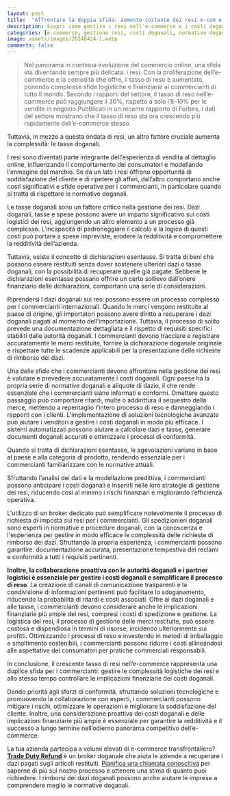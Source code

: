 ```yaml
---
layout: post
title:  "Affrontare la doppia sfida: aumento costante dei resi e-com e delle tasse doganali"
description: Scopri come gestire i resi nell'e-commerce e i costi doganali. Impara a ottimizzare le operazioni e migliorare la soddisfazione del cliente. Leggi di più su come mitigare i rischi e garantire la redditività.
categories: [e-commerce, gestione resi, costi doganali, normative doganali, logistica dei resi]
image: assets/images/20240424-1.webp
comments: false
---
```

>Nel panorama in continua evoluzione del commercio online, una sfida sta diventando sempre più delicata: i resi. Con la proliferazione dell’e-commerce e la comodità che offre, il tasso di reso è aumentato, ponendo complesse sfide logistiche e finanziarie ai commercianti di tutto il mondo. Secondo i rapporti del settore, il tasso di reso nell’e-commerce può raggiungere il 30%, rispetto a solo l’8-10% per le vendite in negozio.Pubblicati in un recente rapporto di Forbes, i dati del settore mostrano che il tasso di reso sta ora crescendo più rapidamente dell’e-commerce stesso.

Tuttavia, in mezzo a questa ondata di resi, un altro fattore cruciale aumenta la complessità: le tasse doganali.

I resi sono diventati parte integrante dell'esperienza di vendita al dettaglio online, influenzando il comportamento dei consumatori e modellando l'immagine del marchio. Se da un lato i resi offrono opportunità di soddisfazione del cliente e di ripetere gli affari, dall’altro comportano anche costi significativi e sfide operative per i commercianti, in particolare quando si tratta di rispettare le normative doganali.

Le tasse doganali sono un fattore critico nella gestione dei resi. Dazi doganali, tasse e spese possono avere un impatto significativo sui costi logistici dei resi, aggiungendo un altro elemento a un processo già complesso. L’incapacità di padroneggiare il calcolo e la logica di questi costi può portare a spese impreviste, erodere la redditività e compromettere la redditività dell’azienda.

Tuttavia, esiste il concetto di dichiarazioni esentasse. Si tratta di beni che possono essere restituiti senza dover sostenere ulteriori dazi o tasse doganali, con la possibilità di recuperare quelle già pagate. Sebbene le dichiarazioni esentasse possano offrire un certo sollievo dall’onere finanziario delle dichiarazioni, comportano una serie di considerazioni.

Riprendersi I dazi doganali sui resi possono essere un processo complesso per i commercianti internazionali. Quando le merci vengono restituite al paese di origine, gli importatori possono avere diritto a recuperare i dazi doganali pagati al momento dell'importazione. Tuttavia, il processo di solito prevede una documentazione dettagliata e il rispetto di requisiti specifici stabiliti dalle autorità doganali. I commercianti devono tracciare e registrare accuratamente le merci restituite, fornire la dichiarazione doganale originale e rispettare tutte le scadenze applicabili per la presentazione delle richieste di rimborso dei dazi.

Una delle sfide che i commercianti devono affrontare nella gestione dei resi è valutare e prevedere accuratamente i costi doganali. Ogni paese ha la propria serie di normative doganali e aliquote di dazio, il che rende essenziale che i commercianti siano informati e conformi. Omettere questo passaggio può comportare ritardi, multe o addirittura il sequestro della merce, mettendo a repentaglio l'intero processo di reso e danneggiando i rapporti con i clienti. L'implementazione di soluzioni tecnologiche avanzate può aiutare i venditori a gestire i costi doganali in modo più efficace. I sistemi automatizzati possono aiutare a calcolare dazi e tasse, generare documenti doganali accurati e ottimizzare i processi di conformità.

Quando si tratta di dichiarazioni esentasse, le agevolazioni variano in base al paese e alla categoria di prodotto, rendendo essenziale per i commercianti familiarizzare con le normative attuali.

Sfruttando l’analisi dei dati e la modellazione predittiva, i commercianti possono anticipare i costi doganali e inserirli nelle loro strategie di gestione dei resi, riducendo così al minimo i rischi finanziari e migliorando l’efficienza operativa.

L'utilizzo di un broker dedicato può semplificare notevolmente il processo di richiesta di imposta sui resi per i commercianti. Gli spedizionieri doganali sono esperti in normative e procedure doganali, con la conoscenza e l'esperienza per gestire in modo efficace le complessità delle richieste di rimborso dei dazi. Sfruttando la propria esperienza, i commercianti possono garantire: documentazione accurata, presentazione tempestiva dei reclami e conformità a tutti i requisiti pertinenti.

**Inoltre, la collaborazione proattiva con le autorità doganali e i partner logistici è essenziale per gestire i costi doganali e semplificare il processo di reso**. La creazione di canali di comunicazione trasparenti e la condivisione di informazioni pertinenti può facilitare lo sdoganamento, riducendo la probabilità di ritardi e costi associati. Oltre ai dazi doganali e alle tasse, i commercianti devono considerare anche le implicazioni finanziarie più ampie dei resi, compresi i costi di spedizione e gestione. La logistica dei resi, il processo di gestione delle merci restituite, può essere costosa e dispendiosa in termini di risorse, incidendo ulteriormente sui profitti. Ottimizzando i processi di reso e investendo in metodi di imballaggio e smaltimento sostenibili, i commercianti possono ridurre i costi allineandosi alle aspettative dei consumatori per pratiche commerciali responsabili.

In conclusione, il crescente tasso di resi nell’e-commerce rappresenta una duplice sfida per i commercianti: gestire le complessità logistiche dei resi e allo stesso tempo controllare le implicazioni finanziarie dei costi doganali.

Dando priorità agli sforzi di conformità, sfruttando soluzioni tecnologiche e promuovendo la collaborazione con esperti, i commercianti possono mitigare i rischi, ottimizzare le operazioni e migliorare la soddisfazione del cliente. Inoltre, una considerazione proattiva dei costi doganali e delle implicazioni finanziarie più ampie è essenziale per garantire la redditività e il successo a lungo termine nell’odierno panorama competitivo dell’e-commerce.

La tua azienda partecipa a volumi elevati di e-commerce transfrontaliero?
[**Trade Duty Refund**](https://it.tradedutyrefund.com) è un broker doganale che aiuta le aziende a recuperare i dazi pagati sugli articoli restituiti. [Pianifica una chiamata conoscitiva](https://zcal.co/i/ipvlgNrr) per saperne di più sul nostro processo e ottenere una stima di quanto puoi richiedere. I rimborsi dei dazi doganali possono anche aiutare le imprese a comprendere meglio le normative doganali.